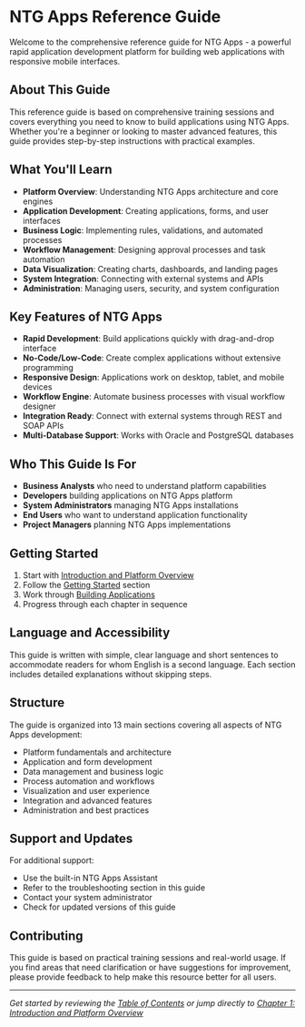 # NTG Apps Reference Guide

Welcome to the comprehensive reference guide for NTG Apps - a powerful rapid application development platform for building web applications with responsive mobile interfaces.

## About This Guide

This reference guide is based on comprehensive training sessions and covers everything you need to know to build applications using NTG Apps. Whether you're a beginner or looking to master advanced features, this guide provides step-by-step instructions with practical examples.

## What You'll Learn

- **Platform Overview**: Understanding NTG Apps architecture and core engines
- **Application Development**: Creating applications, forms, and user interfaces
- **Business Logic**: Implementing rules, validations, and automated processes
- **Workflow Management**: Designing approval processes and task automation
- **Data Visualization**: Creating charts, dashboards, and landing pages
- **System Integration**: Connecting with external systems and APIs
- **Administration**: Managing users, security, and system configuration

## Key Features of NTG Apps

- **Rapid Development**: Build applications quickly with drag-and-drop interface
- **No-Code/Low-Code**: Create complex applications without extensive programming
- **Responsive Design**: Applications work on desktop, tablet, and mobile devices
- **Workflow Engine**: Automate business processes with visual workflow designer
- **Integration Ready**: Connect with external systems through REST and SOAP APIs
- **Multi-Database Support**: Works with Oracle and PostgreSQL databases

## Who This Guide Is For

- **Business Analysts** who need to understand platform capabilities
- **Developers** building applications on NTG Apps platform
- **System Administrators** managing NTG Apps installations
- **End Users** who want to understand application functionality
- **Project Managers** planning NTG Apps implementations

## Getting Started

1. Start with [Introduction and Platform Overview](chapter-1-introduction.md)
2. Follow the [Getting Started](chapter-2-getting-started.md) section
3. Work through [Building Applications](chapter-3-building-applications.md)
4. Progress through each chapter in sequence

## Language and Accessibility

This guide is written with simple, clear language and short sentences to accommodate readers for whom English is a second language. Each section includes detailed explanations without skipping steps.

## Structure

The guide is organized into 13 main sections covering all aspects of NTG Apps development:

- Platform fundamentals and architecture
- Application and form development
- Data management and business logic
- Process automation and workflows
- Visualization and user experience
- Integration and advanced features
- Administration and best practices

## Support and Updates

For additional support:
- Use the built-in NTG Apps Assistant
- Refer to the troubleshooting section in this guide
- Contact your system administrator
- Check for updated versions of this guide

## Contributing

This guide is based on practical training sessions and real-world usage. If you find areas that need clarification or have suggestions for improvement, please provide feedback to help make this resource better for all users.

---

*Get started by reviewing the [Table of Contents](SUMMARY.md) or jump directly to [Chapter 1: Introduction and Platform Overview](chapter-1-introduction.md)*